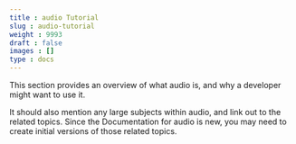 ```yaml
---
title : audio Tutorial
slug : audio-tutorial
weight : 9993
draft : false
images : []
type : docs
---
```


This section provides an overview of what audio is, and why a developer might want to use it.

It should also mention any large subjects within audio, and link out to the related topics.  Since the Documentation for audio is new, you may need to create initial versions of those related topics.

